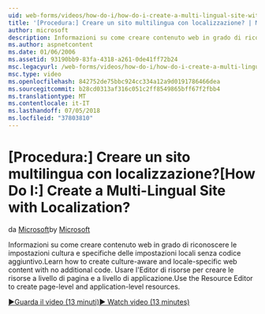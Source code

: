 ```yaml
---
uid: web-forms/videos/how-do-i/how-do-i-create-a-multi-lingual-site-with-localization
title: '[Procedura:] Creare un sito multilingua con localizzazione? | Microsoft Docs'
author: microsoft
description: Informazioni su come creare contenuto web in grado di riconoscere le impostazioni cultura e specifiche delle impostazioni locali senza codice aggiuntivo. Usare l'Editor di risorse per creare a livello di pagina e a livello di applicazione...
ms.author: aspnetcontent
ms.date: 01/06/2006
ms.assetid: 93190bb9-83fa-4318-a261-0de41ff72b24
msc.legacyurl: /web-forms/videos/how-do-i/how-do-i-create-a-multi-lingual-site-with-localization
msc.type: video
ms.openlocfilehash: 842752de75bbc924cc334a12a9d0191786466dea
ms.sourcegitcommit: b28cd0313af316c051c2ff8549865bff67f2fbb4
ms.translationtype: MT
ms.contentlocale: it-IT
ms.lasthandoff: 07/05/2018
ms.locfileid: "37803810"
---
```

<a name="how-do-i-create-a-multi-lingual-site-with-localization"></a><span data-ttu-id="f8d5c-105">[Procedura:] Creare un sito multilingua con localizzazione?</span><span class="sxs-lookup"><span data-stu-id="f8d5c-105">[How Do I:] Create a Multi-Lingual Site with Localization?</span></span>
====================
<span data-ttu-id="f8d5c-106">da [Microsoft](https://github.com/microsoft)</span><span class="sxs-lookup"><span data-stu-id="f8d5c-106">by [Microsoft](https://github.com/microsoft)</span></span>

<span data-ttu-id="f8d5c-107">Informazioni su come creare contenuto web in grado di riconoscere le impostazioni cultura e specifiche delle impostazioni locali senza codice aggiuntivo.</span><span class="sxs-lookup"><span data-stu-id="f8d5c-107">Learn how to create culture-aware and locale-specific web content with no additional code.</span></span> <span data-ttu-id="f8d5c-108">Usare l'Editor di risorse per creare le risorse a livello di pagina e a livello di applicazione.</span><span class="sxs-lookup"><span data-stu-id="f8d5c-108">Use the Resource Editor to create page-level and application-level resources.</span></span>

[<span data-ttu-id="f8d5c-109">&#9654;Guarda il video (13 minuti)</span><span class="sxs-lookup"><span data-stu-id="f8d5c-109">&#9654; Watch video (13 minutes)</span></span>](https://channel9.msdn.com/Blogs/ASP-NET-Site-Videos/how-do-i-create-a-multi-lingual-site-with-localization)
